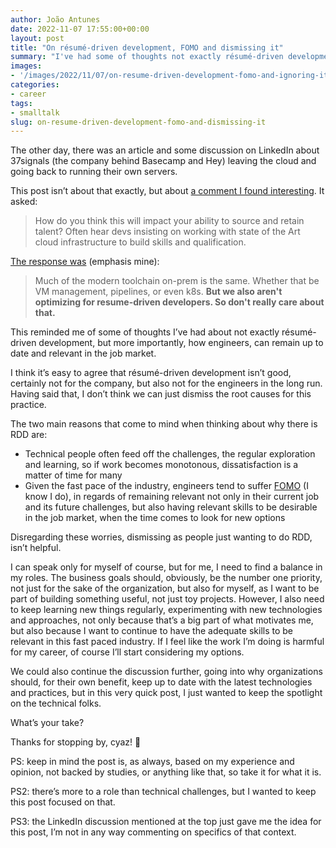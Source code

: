 ```yaml
---
author: João Antunes
date: 2022-11-07 17:55:00+00:00
layout: post
title: "On résumé-driven development, FOMO and dismissing it"
summary: "I've had some of thoughts not exactly résumé-driven development, but more importantly, how engineers, can remain up to date and relevant in the job market, and a recent discussion on LinkedIn reminded me about it."
images:
- '/images/2022/11/07/on-resume-driven-development-fomo-and-ignoring-it.jpg'
categories:
- career
tags:
- smalltalk
slug: on-resume-driven-development-fomo-and-dismissing-it
---
```


The other day, there was an article and some discussion on LinkedIn about 37signals (the company behind Basecamp and Hey) leaving the cloud and going back to running their own servers.

This post isn’t about that exactly, but about [a comment I found interesting](https://www.linkedin.com/feed/update/urn:li:activity:6988443803254714369?commentUrn=urn%3Ali%3Acomment%3A(activity%3A6988443803254714369%2C6988478945956356096)&dashCommentUrn=urn%3Ali%3Afsd_comment%3A(6988478945956356096%2Curn%3Ali%3Aactivity%3A6988443803254714369)). It asked:

> How do you think this will impact your ability to source and retain talent? Often hear devs insisting on working with state of the Art cloud infrastructure to build skills and qualification.

[The response was](https://www.linkedin.com/feed/update/urn:li:activity:6988443803254714369/?commentUrn=urn%3Ali%3Acomment%3A%28activity%3A6988443803254714369%2C6988478945956356096%29&replyUrn=urn%3Ali%3Acomment%3A%28activity%3A6988443803254714369%2C6988498535214104576%29&dashCommentUrn=urn%3Ali%3Afsd_comment%3A%286988478945956356096%2Curn%3Ali%3Aactivity%3A6988443803254714369%29&dashReplyUrn=urn%3Ali%3Afsd_comment%3A%286988498535214104576%2Curn%3Ali%3Aactivity%3A6988443803254714369%29) (emphasis mine):

> Much of the modern toolchain on-prem is the same. Whether that be VM management, pipelines, or even k8s. **But we also aren't optimizing for resume-driven developers. So don't really care about that.**

This reminded me of some of thoughts I’ve had about not exactly résumé-driven development, but more importantly, how engineers, can remain up to date and relevant in the job market.

I think it’s easy to agree that résumé-driven development isn’t good, certainly not for the company, but also not for the engineers in the long run. Having said that, I don’t think we can just dismiss the root causes for this practice.

The two main reasons that come to mind when thinking about why there is RDD are:

- Technical people often feed off the challenges, the regular exploration and learning, so if work becomes monotonous, dissatisfaction is a matter of time for many
- Given the fast pace of the industry, engineers tend to suffer [FOMO](https://en.wikipedia.org/wiki/Fear_of_missing_out) (I know I do), in regards of remaining relevant not only in their current job and its future challenges, but also having relevant skills to be desirable in the job market, when the time comes to look for new options

Disregarding these worries, dismissing as people just wanting to do RDD, isn’t helpful.

I can speak only for myself of course, but for me, I need to find a balance in my roles. The business goals should, obviously, be the number one priority, not just for the sake of the organization, but also for myself, as I want to be part of building something useful, not just toy projects. However, I also need to keep learning new things regularly, experimenting with new technologies and approaches, not only because that’s a big part of what motivates me, but also because I want to continue to have the adequate skills to be relevant in this fast paced industry. If I feel like the work I’m doing is harmful for my career, of course I’ll start considering my options.

We could also continue the discussion further, going into why organizations should, for their own benefit, keep up to date with the latest technologies and practices, but in this very quick post, I just wanted to keep the spotlight on the technical folks.

What’s your take?

Thanks for stopping by, cyaz! 👋

PS: keep in mind the post is, as always, based on my experience and opinion, not backed by studies, or anything like that, so take it for what it is.

PS2: there’s more to a role than technical challenges, but I wanted to keep this post focused on that.

PS3: the LinkedIn discussion mentioned at the top just gave me the idea for this post, I’m not in any way commenting on specifics of that context.